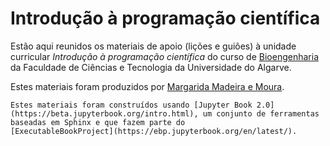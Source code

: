 # Introdução à programação científica 

Estão aqui reunidos os materiais de apoio (lições e guiões) à unidade curricular *Introdução à programação científica* do curso de [Bioengenharia](https://fct.ualg.pt/pt/curso/1907) da Faculdade de Ciências e Tecnologia da Universidade do Algarve.


Estes materiais foram produzidos por [Margarida Madeira e Moura](https://fct.ualg.pt/pt/content/ficha-docente-margarida-madeira).

```{note}
Estes materiais foram construídos usando [Jupyter Book 2.0](https://beta.jupyterbook.org/intro.html), um conjunto de ferramentas baseadas em Sphinx e que fazem parte do
[ExecutableBookProject](https://ebp.jupyterbook.org/en/latest/).
```
